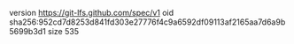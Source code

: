 version https://git-lfs.github.com/spec/v1
oid sha256:952cd7d8253d841fd303e27776f4c9a6592df09113af2165aa7d6a9b5699b3d1
size 535

